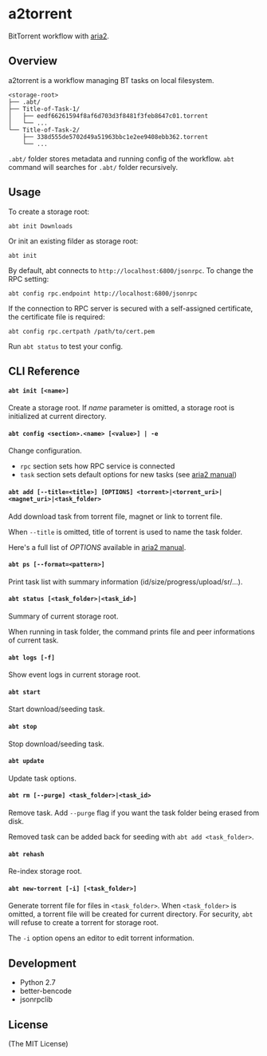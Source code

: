 # a2torrent

BitTorrent workflow with [aria2][aria2].

## Overview

a2torrent is a workflow managing BT tasks on local filesystem.

```
<storage-root>
├── .abt/
├── Title-of-Task-1/
│   ├── eedf66261594f8af6d703d3f8481f3feb8647c01.torrent
│   └── ...
└── Title-of-Task-2/
    ├── 338d555de5702d49a51963bbc1e2ee9408ebb362.torrent
    └── ...
```

`.abt/` folder stores metadata and running config of the workflow. `abt` command will searches for `.abt/` folder recursively.

## Usage

To create a storage root:

```shell
abt init Downloads
```

Or init an existing filder as storage root:

```shell
abt init
```

By default, abt connects to `http://localhost:6800/jsonrpc`. To change the RPC setting:

```shell
abt config rpc.endpoint http://localhost:6800/jsonrpc
```

If the connection to RPC server is secured with a self-assigned certificate, the certificate file is required:

```shell
abt config rpc.certpath /path/to/cert.pem
```

Run `abt status` to test your config.

## CLI Reference

#### `abt init [<name>]`

Create a storage root. If _name_ parameter is omitted, a storage root is initialized at current directory.

#### `abt config <section>.<name> [<value>] | -e`

Change configuration.

- `rpc` section sets how RPC service is connected
- `task` section sets default options for new tasks (see [aria2 manual][options])

#### `abt add [--title=<title>] [OPTIONS] <torrent>|<torrent_uri>|<magnet_uri>|<task_folder>`

Add download task from torrent file, magnet or link to torrent file.

When `--title` is omitted, title of torrent is used to name the task folder.

Here's a full list of _OPTIONS_ available in [aria2 manual][options].

#### `abt ps [--format=<pattern>]`

Print task list with summary information (id/size/progress/upload/sr/...).

#### `abt status [<task_folder>|<task_id>]`

Summary of current storage root.

When running in task folder, the command prints file and peer informations of current task.

#### `abt logs [-f]`

Show event logs in current storage root.

#### `abt start`

Start download/seeding task.

#### `abt stop`

Stop download/seeding task.

#### `abt update`

Update task options.

#### `abt rm [--purge] <task_folder>|<task_id>`

Remove task. Add `--purge` flag if you want the task folder being erased from disk.

Removed task can be added back for seeding with `abt add <task_folder>`.

#### `abt rehash`

Re-index storage root.

#### `abt new-torrent [-i] [<task_folder>]`

Generate torrent file for files in `<task_folder>`. When `<task_folder>` is omitted, a torrent file will be created for current directory. For security, `abt` will refuse to create a torrent for storage root.

The `-i` option opens an editor to edit torrent information.

## Development

- Python 2.7
- better-bencode
- jsonrpclib

## License

(The MIT License)

[aria2]: https://aria2.github.io/
[options]: https://aria2.github.io/manual/en/html/aria2c.html#input-file
